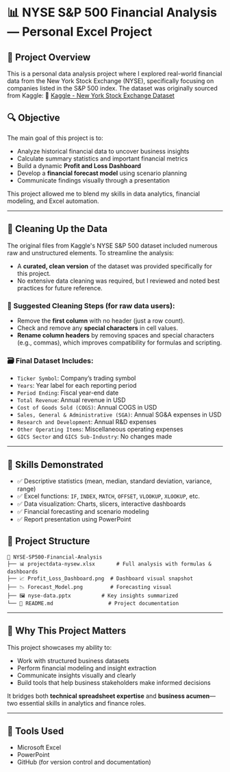 # 📊 NYSE S\&P 500 Financial Analysis — Personal Excel Project

## 💼 Project Overview

This is a personal data analysis project where I explored real-world financial data from the New York Stock Exchange (NYSE), specifically focusing on companies listed in the S\&P 500 index. The dataset was originally sourced from Kaggle:
🔗 [Kaggle - New York Stock Exchange Dataset](https://www.kaggle.com/datasets/dgawlik/nyse)

## 🔍 Objective

The main goal of this project is to:

* Analyze historical financial data to uncover business insights
* Calculate summary statistics and important financial metrics
* Build a dynamic **Profit and Loss Dashboard**
* Develop a **financial forecast model** using scenario planning
* Communicate findings visually through a presentation

This project allowed me to blend my skills in data analytics, financial modeling, and Excel automation.

---

## 🧹 Cleaning Up the Data

The original files from Kaggle's NYSE S\&P 500 dataset included numerous raw and unstructured elements. To streamline the analysis:

* A **curated, clean version** of the dataset was provided specifically for this project.
* No extensive data cleaning was required, but I reviewed and noted best practices for future reference.

### 🔧 Suggested Cleaning Steps (for raw data users):

* Remove the **first column** with no header (just a row count).
* Check and remove any **special characters** in cell values.
* **Rename column headers** by removing spaces and special characters (e.g., commas), which improves compatibility for formulas and scripting.

### 🗃️ Final Dataset Includes:

* `Ticker Symbol`: Company’s trading symbol
* `Years`: Year label for each reporting period
* `Period Ending`: Fiscal year-end date
* `Total Revenue`: Annual revenue in USD
* `Cost of Goods Sold (COGS)`: Annual COGS in USD
* `Sales, General & Administrative (SGA)`: Annual SG\&A expenses in USD
* `Research and Development`: Annual R\&D expenses
* `Other Operating Items`: Miscellaneous operating expenses
* `GICS Sector` and `GICS Sub-Industry`: No changes made

---

## 🧠 Skills Demonstrated

* ✅ Descriptive statistics (mean, median, standard deviation, variance, range)
* ✅ Excel functions: `IF`, `INDEX`, `MATCH`, `OFFSET`, `VLOOKUP`, `XLOOKUP`, etc.
* ✅ Data visualization: Charts, slicers, interactive dashboards
* ✅ Financial forecasting and scenario modeling
* ✅ Report presentation using PowerPoint

## 📂 Project Structure

```
📁 NYSE-SP500-Financial-Analysis
├── 📊 projectdata-nysew.xlsx       # Full analysis with formulas & dashboards
├── 📈 Profit_Loss_Dashboard.png  # Dashboard visual snapshot
├── 📉 Forecast_Model.png         # Forecasting visual
├── 🖼️ nyse-data.pptx          # Key insights summarized
└── 📄 README.md                  # Project documentation
```

---

## 📌 Why This Project Matters

This project showcases my ability to:

* Work with structured business datasets
* Perform financial modeling and insight extraction
* Communicate insights visually and clearly
* Build tools that help business stakeholders make informed decisions

It bridges both **technical spreadsheet expertise** and **business acumen**—two essential skills in analytics and finance roles.

---

## 🚀 Tools Used

* Microsoft Excel
* PowerPoint
* GitHub (for version control and documentation)

